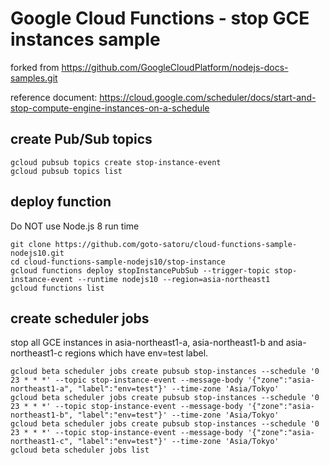 # Google Cloud Functions - stop GCE instances sample

forked from https://github.com/GoogleCloudPlatform/nodejs-docs-samples.git

reference document: https://cloud.google.com/scheduler/docs/start-and-stop-compute-engine-instances-on-a-schedule

## create Pub/Sub topics

```
gcloud pubsub topics create stop-instance-event
gcloud pubsub topics list
```

## deploy function

Do NOT use Node.js 8 run time

```
git clone https://github.com/goto-satoru/cloud-functions-sample-nodejs10.git
cd cloud-functions-sample-nodejs10/stop-instance
gcloud functions deploy stopInstancePubSub --trigger-topic stop-instance-event --runtime nodejs10 --region=asia-northeast1
gcloud functions list
```

## create scheduler jobs

stop all GCE instances in asia-northeast1-a, asia-northeast1-b and asia-northeast1-c regions which have env=test label.

```
gcloud beta scheduler jobs create pubsub stop-instances --schedule '0 23 * * *' --topic stop-instance-event --message-body '{"zone":"asia-northeast1-a", "label":"env=test"}' --time-zone 'Asia/Tokyo'
gcloud beta scheduler jobs create pubsub stop-instances --schedule '0 23 * * *' --topic stop-instance-event --message-body '{"zone":"asia-northeast1-b", "label":"env=test"}' --time-zone 'Asia/Tokyo'
gcloud beta scheduler jobs create pubsub stop-instances --schedule '0 23 * * *' --topic stop-instance-event --message-body '{"zone":"asia-northeast1-c", "label":"env=test"}' --time-zone 'Asia/Tokyo'
gcloud beta scheduler jobs list
```
